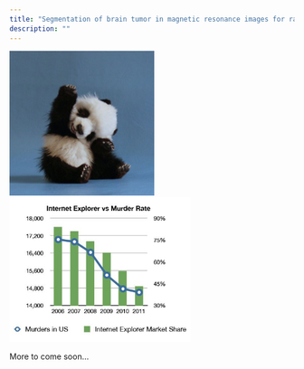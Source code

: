 ```yaml
---
title: "Segmentation of brain tumor in magnetic resonance images for radiogenomics guided cancer treatment."
description: ""
---
```


<style>
p, li {
	text-align: justify
}
</style>

<img src="/assets/panda.jpg" alt="panda" width="256px">

<img src="/assets/ie.jpg" alt="ie" width="320px">

More to come soon...
